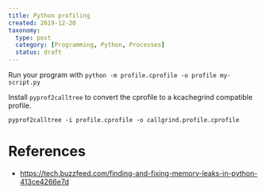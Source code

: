```yaml
---
title: Python profiling
created: 2019-12-20
taxonomy:
  type: post
  category: [Programming, Python, Processes]
  status: draft
---
```


Run your program with `python -m profile.cprofile -o profile my-script.py`

Install `pyprof2calltree` to convert the cprofile to a kcachegrind compatible profile.

`pyprof2calltree -i profile.cprofile -o callgrind.profile.cprofile`

# References
* https://tech.buzzfeed.com/finding-and-fixing-memory-leaks-in-python-413ce4266e7d
